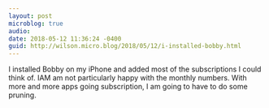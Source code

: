 ```yaml
---
layout: post
microblog: true
audio: 
date: 2018-05-12 11:36:24 -0400
guid: http://wilson.micro.blog/2018/05/12/i-installed-bobby.html
---
```

I installed Bobby on my iPhone and added most of the subscriptions I could think of. IAM am not particularly happy with the monthly numbers. With more and more apps going subscription, I am going to have to do some pruning. 

